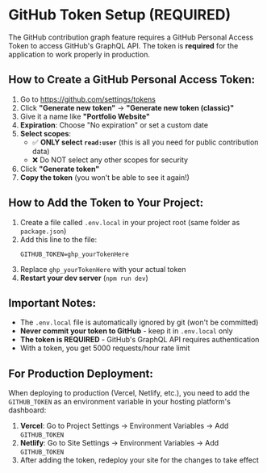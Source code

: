 # GitHub Token Setup (REQUIRED)

The GitHub contribution graph feature requires a GitHub Personal Access Token to access GitHub's GraphQL API. The token is **required** for the application to work properly in production.

## How to Create a GitHub Personal Access Token:

1. Go to https://github.com/settings/tokens
2. Click **"Generate new token"** → **"Generate new token (classic)"**
3. Give it a name like **"Portfolio Website"**
4. **Expiration**: Choose "No expiration" or set a custom date
5. **Select scopes**: 
   - ✅ **ONLY select `read:user`** (this is all you need for public contribution data)
   - ❌ Do NOT select any other scopes for security
6. Click **"Generate token"**
7. **Copy the token** (you won't be able to see it again!)

## How to Add the Token to Your Project:

1. Create a file called `.env.local` in your project root (same folder as `package.json`)
2. Add this line to the file:
   ```
   GITHUB_TOKEN=ghp_yourTokenHere
   ```
3. Replace `ghp_yourTokenHere` with your actual token
4. **Restart your dev server** (`npm run dev`)

## Important Notes:

- The `.env.local` file is automatically ignored by git (won't be committed)
- **Never commit your token to GitHub** - keep it in `.env.local` only
- **The token is REQUIRED** - GitHub's GraphQL API requires authentication
- With a token, you get 5000 requests/hour rate limit

## For Production Deployment:

When deploying to production (Vercel, Netlify, etc.), you need to add the `GITHUB_TOKEN` as an environment variable in your hosting platform's dashboard:

1. **Vercel**: Go to Project Settings → Environment Variables → Add `GITHUB_TOKEN`
2. **Netlify**: Go to Site Settings → Environment Variables → Add `GITHUB_TOKEN`
3. After adding the token, redeploy your site for the changes to take effect

